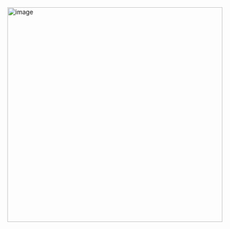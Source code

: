 <img width="486" alt="image" src="https://github.com/user-attachments/assets/d5c12fa8-ffd6-49e6-beb5-8fc0a408a213" />

